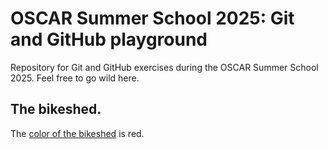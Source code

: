 # OSCAR Summer School 2025: Git and GitHub playground

Repository for Git and GitHub exercises during the OSCAR Summer School 2025.
Feel free to go wild here.


## The bikeshed.


The [color of the bikeshed](https://bikeshed.com) is red.

